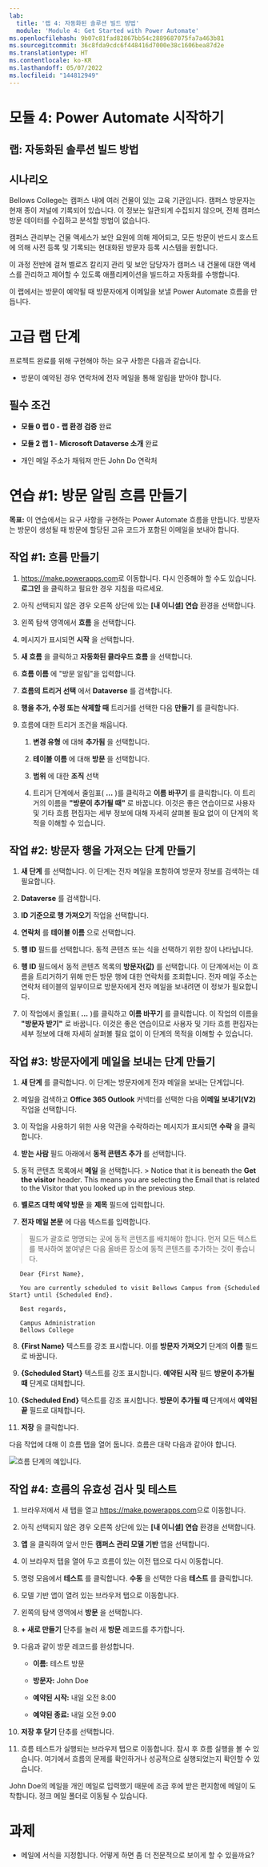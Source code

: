 ```yaml
---
lab:
  title: '랩 4: 자동화된 솔루션 빌드 방법'
  module: 'Module 4: Get Started with Power Automate'
ms.openlocfilehash: 9b07c81fad82867bb54c2889687075fa7a463b81
ms.sourcegitcommit: 36c8fda9cdc6f448416d7000e38c1606bea87d2e
ms.translationtype: HT
ms.contentlocale: ko-KR
ms.lasthandoff: 05/07/2022
ms.locfileid: "144812949"
---
```

# <a name="module-4-get-started-with-power-automate"></a>모듈 4: Power Automate 시작하기
## <a name="lab-how-to-build-an-automated-solution"></a>랩: 자동화된 솔루션 빌드 방법

## <a name="scenario"></a>시나리오

Bellows College는 캠퍼스 내에 여러 건물이 있는 교육 기관입니다. 캠퍼스 방문자는 현재 종이 저널에 기록되어 있습니다. 이 정보는 일관되게 수집되지 않으며, 전체 캠퍼스 방문 데이터를 수집하고 분석할 방법이 없습니다.

캠퍼스 관리부는 건물 액세스가 보안 요원에 의해 제어되고, 모든 방문이 반드시 호스트에 의해 사전 등록 및 기록되는 현대화된 방문자 등록 시스템을 원합니다.

이 과정 전반에 걸쳐 벨로즈 칼리지 관리 및 보안 담당자가 캠퍼스 내 건물에 대한 액세스를 관리하고 제어할 수 있도록 애플리케이션을 빌드하고 자동화를 수행합니다.

이 랩에서는 방문이 예약될 때 방문자에게 이메일을 보낼 Power Automate 흐름을 만듭니다.

# <a name="high-level-lab-steps"></a>고급 랩 단계

프로젝트 완료를 위해 구현해야 하는 요구 사항은 다음과 같습니다.

-   방문이 예약된 경우 연락처에 전자 메일을 통해 알림을 받아야 합니다.

## <a name="prerequisites"></a>필수 조건

-   **모듈 0 랩 0 - 랩 환경 검증** 완료

-   **모듈 2 랩 1 - Microsoft Dataverse 소개** 완료

-   개인 메일 주소가 채워져 만든 John Do 연락처

# <a name="exercise-1-create-visit-notification-flow"></a>연습 \#1: 방문 알림 흐름 만들기

**목표:** 이 연습에서는 요구 사항을 구현하는 Power Automate 흐름을 만듭니다. 방문자는 방문이 생성될 때 방문에 할당된 고유 코드가 포함된 이메일을 보내야 합니다.

## <a name="task-1-create-a-flow"></a>작업 \#1: 흐름 만들기

1.  <https://make.powerapps.com>로 이동합니다. 다시 인증해야 할 수도 있습니다. **로그인** 을 클릭하고 필요한 경우 지침을 따르세요.

2.  아직 선택되지 않은 경우 오른쪽 상단에 있는 **[내 이니셜] 연습** 환경을 선택합니다.

2.  왼쪽 탐색 영역에서 **흐름** 을 선택합니다.

4.  메시지가 표시되면 **시작** 을 선택합니다.

5.  **새 흐름** 을 클릭하고 **자동화된 클라우드 흐름** 을 선택합니다.

6.  **흐름 이름** 에 "방문 알림"을 입력합니다.

7.  **흐름의 트리거 선택** 에서 **Dataverse** 를 검색합니다.

8.  **행을 추가, 수정 또는 삭제할 때** 트리거를 선택한 다음 **만들기** 를 클릭합니다.

9.  흐름에 대한 트리거 조건을 채웁니다.

    1.  **변경 유형** 에 대해 **추가됨** 을 선택합니다.

    2.  **테이블 이름** 에 대해 **방문** 을 선택합니다.

    3.  **범위** 에 대한 **조직** 선택

    4.  트리거 단계에서 줄임표( **...** )를 클릭하고 **이름 바꾸기** 를 클릭합니다.
        이 트리거의 이름을 **"방문이 추가될 때"** 로 바꿉니다. 이것은 좋은 연습이므로 사용자 및 기타 흐름 편집자는 세부 정보에 대해 자세히 살펴볼 필요 없이 이 단계의 목적을 이해할 수 있습니다.

## <a name="task-2-create-a-step-to-get-the-visitor-row"></a>작업 \#2: 방문자 행을 가져오는 단계 만들기

1.  **새 단계** 를 선택합니다. 이 단계는 전자 메일을 포함하여 방문자 정보를 검색하는 데 필요합니다.

2.  **Dataverse** 를 검색합니다.

3.  **ID 기준으로 행 가져오기** 작업을 선택합니다.

4.  **연락처** 를 **테이블 이름** 으로 선택합니다.

5.  **행 ID** 필드를 선택합니다. 동적 콘텐츠 또는 식을 선택하기 위한 창이 나타납니다. 

6.  **행 ID** 필드에서 동적 콘텐츠 목록의 **방문자(값)** 를 선택합니다. 이 단계에서는 이 흐름을 트리거하기 위해 만든 방문 행에 대한 연락처를 조회합니다. 전자 메일 주소는 연락처 테이블의 일부이므로 방문자에게 전자 메일을 보내려면 이 정보가 필요합니다. 

7.  이 작업에서 줄임표( **...** )를 클릭하고 **이름 바꾸기** 를 클릭합니다.
        이 작업의 이름을 **"방문자 받기"** 로 바꿉니다. 이것은 좋은 연습이므로 사용자 및 기타 흐름 편집자는 세부 정보에 대해 자세히 살펴볼 필요 없이 이 단계의 목적을 이해할 수 있습니다.

## <a name="task-3-create-a-step-to-send-an-email-to-the-visitor"></a>작업 \#3: 방문자에게 메일을 보내는 단계 만들기

1.  **새 단계** 를 클릭합니다. 이 단계는 방문자에게 전자 메일을 보내는 단계입니다.

2.  메일을 검색하고 **Office 365 Outlook** 커넥터를 선택한 다음 **이메일 보내기(V2)** 작업을 선택합니다.

3.  이 작업을 사용하기 위한 사용 약관을 수락하라는 메시지가 표시되면 **수락** 을 클릭합니다.

4.  **받는 사람** 필드 아래에서 **동적 콘텐츠 추가** 를 선택합니다. 
    
5.  동적 콘텐츠 목록에서 **메일** 을 선택합니다.
        > Notice that it is beneath the **Get the visitor** header. This means you
        are selecting the Email that is related to the Visitor that you looked
        up in the previous step.

6.  **벨로즈 대학 예약 방문** 을 **제목** 필드에 입력합니다.

7.  **전자 메일 본문** 에 다음 텍스트를 입력합니다.

>   필드가 괄호로 명명되는 곳에 동적 콘텐츠를 배치해야 합니다. 먼저 모든 텍스트를 복사하여 붙여넣은 다음 올바른 장소에 동적 콘텐츠를 추가하는 것이 좋습니다.

~~~~~~~~~~~~~~~~~~~~~~~~~~~~~~~~~~~~~~~~~~~~~~~~~~~~~~~~~~~~~~~~~~~~~~~~~~~~~~~~
   Dear {First Name},

   You are currently scheduled to visit Bellows Campus from {Scheduled Start} until {Scheduled End}.

   Best regards,

   Campus Administration
   Bellows College
~~~~~~~~~~~~~~~~~~~~~~~~~~~~~~~~~~~~~~~~~~~~~~~~~~~~~~~~~~~~~~~~~~~~~~~~~~~~~~~~

8.  **{First Name}** 텍스트를 강조 표시합니다. 이를 **방문자 가져오기** 단계의 **이름** 필드로 바꿉니다.

9.  **{Scheduled Start}** 텍스트를 강조 표시합니다. **예약된 시작** 필드 **방문이 추가될 때** 단계로 대체합니다.

10.  **{Scheduled End}** 텍스트를 강조 표시합니다. **방문이 추가될 때** 단계에서 **예약된 끝** 필드로 대체합니다.

11.  **저장** 을 클릭합니다.

다음 작업에 대해 이 흐름 탭을 열어 둡니다. 흐름은 대략 다음과 같아야 합니다.

![흐름 단계의 예입니다.](media/4-Flow.png)

## <a name="task-4-validate-and-test-the-flow"></a>작업 \#4: 흐름의 유효성 검사 및 테스트

1.  브라우저에서 새 탭을 열고 <https://make.powerapps.com>으로 이동합니다.

2.  아직 선택되지 않은 경우 오른쪽 상단에 있는 **[내 이니셜] 연습** 환경을 선택합니다.

3.  **앱** 을 클릭하여 앞서 만든 **캠퍼스 관리 모델 기반** 앱을 선택합니다.

3.  이 브라우저 탭을 열어 두고 흐름이 있는 이전 탭으로 다시 이동합니다.

4.  명령 모음에서 **테스트** 를 클릭합니다. **수동** 을 선택한 다음 **테스트** 를 클릭합니다.

5.  모델 기반 앱이 열려 있는 브라우저 탭으로 이동합니다. 

6.  왼쪽의 탐색 영역에서 **방문** 을 선택합니다.

6. **+ 새로 만들기** 단추를 눌러 새 **방문** 레코드를 추가합니다.

7. 다음과 같이 방문 레코드를 완성합니다.

    -   **이름:** 테스트 방문

    -   **방문자:** John Doe

    -   **예약된 시작:** 내일 오전 8:00

    -   **예약된 종료:** 내일 오전 9:00

8. **저장 후 닫기** 단추를 선택합니다.

9. 흐름 테스트가 실행되는 브라우저 탭으로 이동합니다. 잠시 후 흐름 실행을 볼 수 있습니다. 여기에서 흐름의 문제를 확인하거나 성공적으로 실행되었는지 확인할 수 있습니다. 

John Doe의 메일을 개인 메일로 입력했기 때문에 조금 후에 받은 편지함에 메일이 도착합니다. 정크 메일 폴더로 이동될 수 있습니다.

# <a name="challenges"></a>과제

-   메일에 서식을 지정합니다. 어떻게 하면 좀 더 전문적으로 보이게 할 수 있을까요? 
